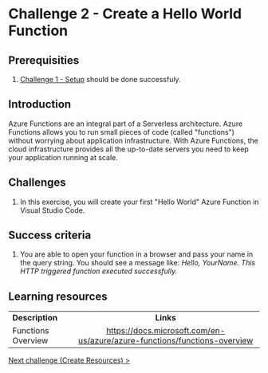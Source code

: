 # Challenge 2 - Create a Hello World Function

## Prerequisities

1. [Challenge 1 - Setup](./Setup.md) should be done successfuly.


## Introduction
Azure Functions are an integral part of a Serverless architecture.  Azure Functions allows you to run small pieces of code (called "functions") without worrying about application infrastructure. With Azure Functions, the cloud infrastructure provides all the up-to-date servers you need to keep your application running at scale.



## Challenges

1. In this exercise, you will create your first "Hello World" Azure Function in Visual Studio Code.



## Success criteria

1. You are able to open your function in a browser and pass your name in the query string.  You should see a message like:
*Hello, YourName. This HTTP triggered function executed successfully.*


## Learning resources

|                                            |                                                                                                                                                       |
| ------------------------------------------ | :---------------------------------------------------------------------------------------------------------------------------------------------------: |
| **Description**                            |                                                                       **Links**                                                                       |
| Functions Overview | <https://docs.microsoft.com/en-us/azure/azure-functions/functions-overview> |



[Next challenge (Create Resources) >](./CreateResources.md)
